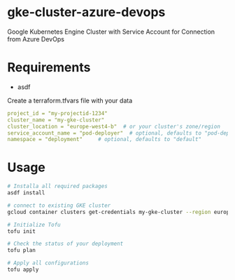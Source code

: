 # gke-cluster-azure-devops
Google Kubernetes Engine Cluster with Service Account for Connection from Azure DevOps

# Requirements

* asdf

Create a terraform.tfvars file with your data

```yaml
project_id = "my-projectid-1234"
cluster_name = "my-gke-cluster"
cluster_location = "europe-west4-b"  # or your cluster's zone/region
service_account_name = "pod-deployer"  # optional, defaults to "pod-deployer"
namespace = "deployment"     # optional, defaults to "default"
```

# Usage

```bash
# Installa all required packages
asdf install

# connect to existing GKE cluster
gcloud container clusters get-credentials my-gke-cluster --region europe-west4-b --project my-projectid-1234

# Initialize Tofu
tofu init

# Check the status of your deployment
tofu plan

# Apply all configurations
tofu apply
```

